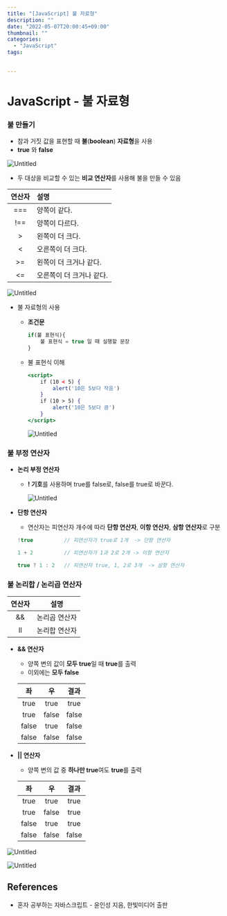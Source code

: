 ```yaml
---
title: "[JavaScript] 불 자료형"
description: ""
date: "2022-05-07T20:00:45+09:00"
thumbnail: ""
categories:
  - "JavaScript"
tags:
 

---
```

<!--more-->

# JavaScript - 불 자료형

### 불 만들기

- 참과 거짓 값을 표현할 때 **불**(**boolean**) **자료형**을 사용
- **true** 와 **false**

![Untitled](/images/lang_javascript/JavaScript_불_자료형/Untitled.png)

- 두 대상을 비교할 수 있는 **비교 연산자**를 사용해 불을 만들 수 있음

| 연산자 |       설명        |
|:---:|:---------------|
| === |     양쪽이 같다.     |
| !== |    양쪽이 다르다.     |
| \>  |    왼쪽이 더 크다.    |
|  <  |   오른쪽이 더 크다.    |
| \>= |  왼쪽이 더 크거나 같다.  |
| <=  | 오른쪽이 더 크거나 같다.  |

![Untitled](/images/lang_javascript/JavaScript_불_자료형/Untitled%201.png)

- 불 자료형의 사용
    - **조건문**
        
        ```jsx
        if(불 표현식){
        	불 표현식 = true 일 때 실행할 문장
        }
        ```
        
    - 불 표현식 이해
        
        ```jsx
        <script>
        	if (10 < 5) {
        		alert('10은 5보다 작음')
        	}
        	if (10 > 5) {
        		alert('10은 5보다 큼')
        	}
        </script>
        ```
        
        ![Untitled](/images/lang_javascript/JavaScript_불_자료형/Untitled%202.png)
        

### 불 부정 연산자

- **논리 부정 연산자**
    - **! 기호**를 사용하며 true를 false로, false를 true로 바꾼다.
        
        ![Untitled](/images/lang_javascript/JavaScript_불_자료형/Untitled%203.png)
        

- **단항 연산자**
    - 연산자는 피연산자 개수에 따라 **단항 연산자**, **이항 연산자**, **삼항 연산자**로 구분
    
    ```jsx
    !true          // 피연산자가 true로 1개  -> 단항 연산자
    
    1 + 2          // 피연산자가 1과 2로 2개 -> 이항 연산자
    
    true ? 1 : 2   // 피연산자 true, 1, 2로 3개  -> 삼항 연산자
    ```
    

### 불 논리합 / 논리곱 연산자

| 연산자 |   설명 |
|:---:|:---:|
| &&  | 논리곱 연산자 |
| ll  | 논리합 연산자 |

- **&& 연산자**
    - 양쪽 변의 값이 **모두 true**일 때 **true**를 출력
    - 이외에는 **모두 false**
    
    | 좌 |   우    |   결과   |
    |:------:|:------:|:---:|
    | true |  true  |  true  |
    | true | false  | false  |
    | false |  true  | false  |
    | false | false  | false  |

- **|| 연산자**
    - 양쪽 변의 값 중 **하나만 true**여도 **true**를 출력
    
    | 좌 |   우    |   결과   |
    |:------:|:------:| :---: |
    | true |  true  |  true  |
    | true | false  |  true  |
    | false |  true  |  true  |
    | false | false  | false  |

![Untitled](/images/lang_javascript/JavaScript_불_자료형/Untitled%204.png)

![Untitled](/images/lang_javascript/JavaScript_불_자료형/Untitled%205.png)

## References

- 혼자 공부하는 자바스크립트 - 윤인성 지음, 한빛미디어 출판